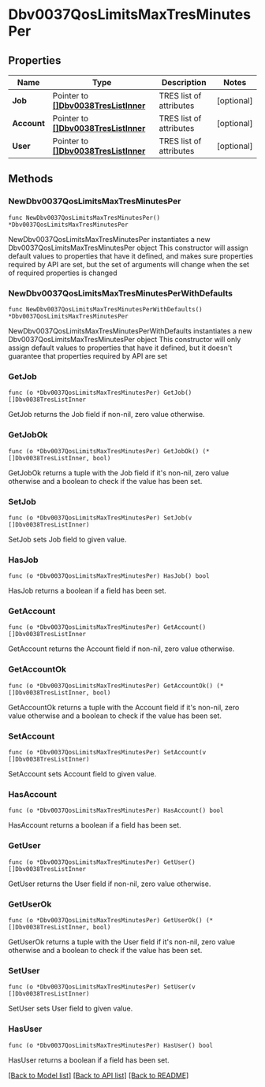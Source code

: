 # Dbv0037QosLimitsMaxTresMinutesPer

## Properties

Name | Type | Description | Notes
------------ | ------------- | ------------- | -------------
**Job** | Pointer to [**[]Dbv0038TresListInner**](Dbv0038TresListInner.md) | TRES list of attributes | [optional] 
**Account** | Pointer to [**[]Dbv0038TresListInner**](Dbv0038TresListInner.md) | TRES list of attributes | [optional] 
**User** | Pointer to [**[]Dbv0038TresListInner**](Dbv0038TresListInner.md) | TRES list of attributes | [optional] 

## Methods

### NewDbv0037QosLimitsMaxTresMinutesPer

`func NewDbv0037QosLimitsMaxTresMinutesPer() *Dbv0037QosLimitsMaxTresMinutesPer`

NewDbv0037QosLimitsMaxTresMinutesPer instantiates a new Dbv0037QosLimitsMaxTresMinutesPer object
This constructor will assign default values to properties that have it defined,
and makes sure properties required by API are set, but the set of arguments
will change when the set of required properties is changed

### NewDbv0037QosLimitsMaxTresMinutesPerWithDefaults

`func NewDbv0037QosLimitsMaxTresMinutesPerWithDefaults() *Dbv0037QosLimitsMaxTresMinutesPer`

NewDbv0037QosLimitsMaxTresMinutesPerWithDefaults instantiates a new Dbv0037QosLimitsMaxTresMinutesPer object
This constructor will only assign default values to properties that have it defined,
but it doesn't guarantee that properties required by API are set

### GetJob

`func (o *Dbv0037QosLimitsMaxTresMinutesPer) GetJob() []Dbv0038TresListInner`

GetJob returns the Job field if non-nil, zero value otherwise.

### GetJobOk

`func (o *Dbv0037QosLimitsMaxTresMinutesPer) GetJobOk() (*[]Dbv0038TresListInner, bool)`

GetJobOk returns a tuple with the Job field if it's non-nil, zero value otherwise
and a boolean to check if the value has been set.

### SetJob

`func (o *Dbv0037QosLimitsMaxTresMinutesPer) SetJob(v []Dbv0038TresListInner)`

SetJob sets Job field to given value.

### HasJob

`func (o *Dbv0037QosLimitsMaxTresMinutesPer) HasJob() bool`

HasJob returns a boolean if a field has been set.

### GetAccount

`func (o *Dbv0037QosLimitsMaxTresMinutesPer) GetAccount() []Dbv0038TresListInner`

GetAccount returns the Account field if non-nil, zero value otherwise.

### GetAccountOk

`func (o *Dbv0037QosLimitsMaxTresMinutesPer) GetAccountOk() (*[]Dbv0038TresListInner, bool)`

GetAccountOk returns a tuple with the Account field if it's non-nil, zero value otherwise
and a boolean to check if the value has been set.

### SetAccount

`func (o *Dbv0037QosLimitsMaxTresMinutesPer) SetAccount(v []Dbv0038TresListInner)`

SetAccount sets Account field to given value.

### HasAccount

`func (o *Dbv0037QosLimitsMaxTresMinutesPer) HasAccount() bool`

HasAccount returns a boolean if a field has been set.

### GetUser

`func (o *Dbv0037QosLimitsMaxTresMinutesPer) GetUser() []Dbv0038TresListInner`

GetUser returns the User field if non-nil, zero value otherwise.

### GetUserOk

`func (o *Dbv0037QosLimitsMaxTresMinutesPer) GetUserOk() (*[]Dbv0038TresListInner, bool)`

GetUserOk returns a tuple with the User field if it's non-nil, zero value otherwise
and a boolean to check if the value has been set.

### SetUser

`func (o *Dbv0037QosLimitsMaxTresMinutesPer) SetUser(v []Dbv0038TresListInner)`

SetUser sets User field to given value.

### HasUser

`func (o *Dbv0037QosLimitsMaxTresMinutesPer) HasUser() bool`

HasUser returns a boolean if a field has been set.


[[Back to Model list]](../README.md#documentation-for-models) [[Back to API list]](../README.md#documentation-for-api-endpoints) [[Back to README]](../README.md)


